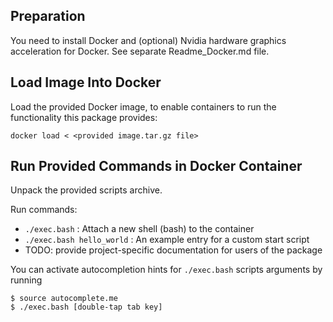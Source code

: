 ## Preparation

You need to install Docker and (optional) Nvidia hardware graphics acceleration for Docker. See separate Readme_Docker.md file.

## Load Image Into Docker

Load the provided Docker image, to enable containers to run the functionality this package provides:

    docker load < <provided image.tar.gz file>

## Run Provided Commands in Docker Container

Unpack the provided scripts archive.

Run commands:

 * `./exec.bash` : Attach a new shell (bash) to the container
 * `./exec.bash hello_world` : An example entry for a custom start script
 * TODO: provide project-specific documentation for users of the package

You can activate autocompletion hints for `./exec.bash` scripts arguments by running

    $ source autocomplete.me
    $ ./exec.bash [double-tap tab key]


